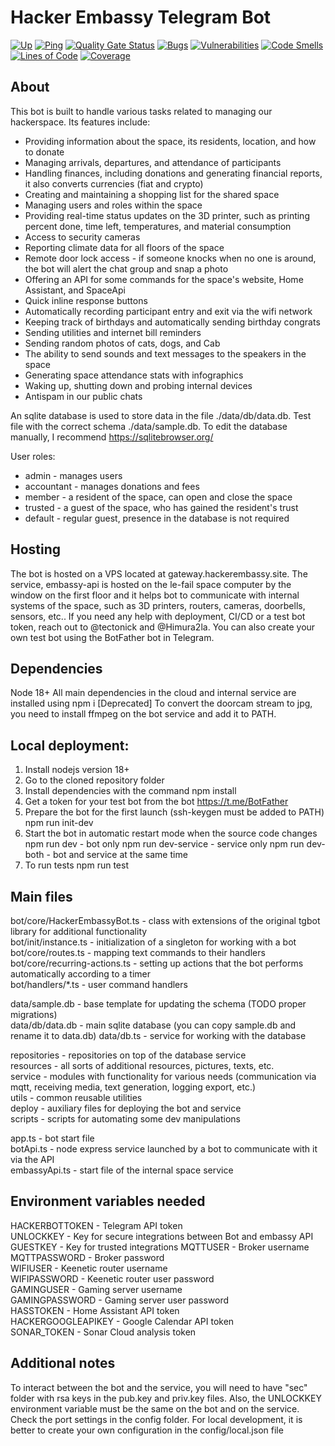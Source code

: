 # Hacker Embassy Telegram Bot

[![Up](https://uptime.hackem.cc/api/badge/7/status)](<(https://uptime.hackem.cc/api/badge/7/status)>)
[![Ping](https://uptime.hackem.cc/api/badge/7/ping)](<(https://uptime.hackem.cc/api/badge/7/ping)>)
[![Quality Gate Status](https://sonarcloud.io/api/project_badges/measure?project=hackerembassy_hackerembassy-tg-bot&metric=alert_status)](https://sonarcloud.io/summary/new_code?id=hackerembassy_hackerembassy-tg-bot)
[![Bugs](https://sonarcloud.io/api/project_badges/measure?project=hackerembassy_hackerembassy-tg-bot&metric=bugs)](https://sonarcloud.io/summary/new_code?id=hackerembassy_hackerembassy-tg-bot)
[![Vulnerabilities](https://sonarcloud.io/api/project_badges/measure?project=hackerembassy_hackerembassy-tg-bot&metric=vulnerabilities)](https://sonarcloud.io/summary/new_code?id=hackerembassy_hackerembassy-tg-bot)
[![Code Smells](https://sonarcloud.io/api/project_badges/measure?project=hackerembassy_hackerembassy-tg-bot&metric=code_smells)](https://sonarcloud.io/summary/new_code?id=hackerembassy_hackerembassy-tg-bot)
[![Lines of Code](https://sonarcloud.io/api/project_badges/measure?project=hackerembassy_hackerembassy-tg-bot&metric=ncloc)](https://sonarcloud.io/summary/new_code?id=hackerembassy_hackerembassy-tg-bot)
[![Coverage](https://sonarcloud.io/api/project_badges/measure?project=hackerembassy_hackerembassy-tg-bot&metric=coverage)](https://sonarcloud.io/summary/new_code?id=hackerembassy_hackerembassy-tg-bot)

## About

This bot is built to handle various tasks related to managing our hackerspace. Its features include:

-   Providing information about the space, its residents, location, and how to donate
-   Managing arrivals, departures, and attendance of participants
-   Handling finances, including donations and generating financial reports, it also converts currencies (fiat and crypto)
-   Creating and maintaining a shopping list for the shared space
-   Managing users and roles within the space
-   Providing real-time status updates on the 3D printer, such as printing percent done, time left, temperatures, and material consumption
-   Access to security cameras
-   Reporting climate data for all floors of the space
-   Remote door lock access - if someone knocks when no one is around, the bot will alert the chat group and snap a photo
-   Offering an API for some commands for the space's website, Home Assistant, and SpaceApi
-   Quick inline response buttons
-   Automatically recording participant entry and exit via the wifi network
-   Keeping track of birthdays and automatically sending birthday congrats
-   Sending utilities and internet bill reminders
-   Sending random photos of cats, dogs, and Cab
-   The ability to send sounds and text messages to the speakers in the space
-   Generating space attendance stats with infographics
-   Waking up, shutting down and probing internal devices
-   Antispam in our public chats

An sqlite database is used to store data in the file ./data/db/data.db.
Test file with the correct schema ./data/sample.db.
To edit the database manually, I recommend https://sqlitebrowser.org/

User roles:

-   admin - manages users
-   accountant - manages donations and fees
-   member - a resident of the space, can open and close the space
-   trusted - a guest of the space, who has gained the resident's trust
-   default - regular guest, presence in the database is not required

## Hosting

The bot is hosted on a VPS located at gateway.hackerembassy.site. The service, embassy-api is hosted on the le-fail space computer by the window on the first floor and it helps bot to communicate with internal systems of the space, such as 3D printers, routers, cameras, doorbells, sensors, etc.. If you need any help with deployment, CI/CD or a test bot token, reach out to @tectonick and @Himura2la. You can also create your own test bot using the BotFather bot in Telegram.

## Dependencies

Node 18+
All main dependencies in the cloud and internal service are installed using npm i
[Deprecated] To convert the doorcam stream to jpg, you need to install ffmpeg on the bot service and add it to PATH.

## Local deployment:

1. Install nodejs version 18+
2. Go to the cloned repository folder
3. Install dependencies with the command
   npm install
4. Get a token for your test bot from the bot https://t.me/BotFather
5. Prepare the bot for the first launch (ssh-keygen must be added to PATH)
   npm run init-dev
6. Start the bot in automatic restart mode when the source code changes
   npm run dev - bot only
   npm run dev-service - service only
   npm run dev-both - bot and service at the same time
7. To run tests
   npm run test

## Main files

bot/core/HackerEmbassyBot.ts - class with extensions of the original tgbot library for additional functionality  
bot/init/instance.ts - initialization of a singleton for working with a bot  
bot/core/routes.ts - mapping text commands to their handlers  
bot/core/recurring-actions.ts - setting up actions that the bot performs automatically according to a timer  
bot/handlers/\*.ts - user command handlers

data/sample.db - base template for updating the schema (TODO proper migrations)  
data/db/data.db - main sqlite database (you can copy sample.db and rename it to data.db)
data/db.ts - service for working with the database

repositories - repositories on top of the database service  
resources - all sorts of additional resources, pictures, texts, etc.  
service - modules with functionality for various needs (communication via mqtt, receiving media, text generation, logging export, etc.)  
utils - common reusable utilities  
deploy - auxiliary files for deploying the bot and service  
scripts - scripts for automating some dev manipulations

app.ts - bot start file  
botApi.ts - node express service launched by a bot to communicate with it via the API  
embassyApi.ts - start file of the internal space service

## Environment variables needed

HACKERBOTTOKEN - Telegram API token  
UNLOCKKEY - Key for secure integrations between Bot and embassy API  
GUESTKEY - Key for trusted integrations
MQTTUSER - Broker username  
MQTTPASSWORD - Broker password  
WIFIUSER - Keenetic router username  
WIFIPASSWORD - Keenetic router user password  
GAMINGUSER - Gaming server username  
GAMINGPASSWORD - Gaming server user password  
HASSTOKEN - Home Assistant API token  
HACKERGOOGLEAPIKEY - Google Calendar API token  
SONAR_TOKEN - Sonar Cloud analysis token

## Additional notes

To interact between the bot and the service, you will need to have "sec" folder with rsa keys in the pub.key and priv.key files.
Also, the UNLOCKKEY environment variable must be the same on the bot and on the service.
Check the port settings in the config folder.
For local development, it is better to create your own configuration in the config/local.json file
